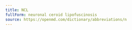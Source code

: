 ```yaml
---
title: NCL
fullForm: neuronal ceroid lipofuscinosis
source: https://openmd.com/dictionary/abbreviations/n
---
```

